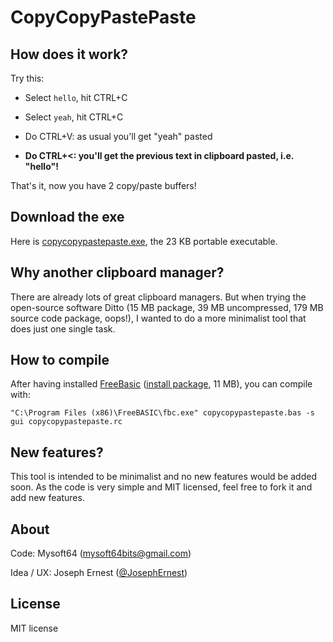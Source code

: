 CopyCopyPastePaste
========

How does it work?
----

Try this:

* Select `hello`, hit CTRL+C

* Select `yeah`, hit CTRL+C

* Do CTRL+V: as usual you'll get "yeah" pasted

* **Do CTRL+<: you'll get the previous text in clipboard pasted, i.e. "hello"!**

That's it, now you have 2 copy/paste buffers!


Download the exe
----

Here is [copycopypastepaste.exe](https://github.com/josephernest/copycopypastepaste/raw/master/copycopypastepaste.exe), the 23 KB portable executable.


Why another clipboard manager?
----

There are already lots of great clipboard managers. But when trying the open-source software Ditto (15 MB package, 39 MB uncompressed, 179 MB source code package, oops!), I wanted to do a more minimalist tool that does just one single task.


How to compile
----
After having installed [FreeBasic](https://www.freebasic.net/) ([install package](https://sourceforge.net/projects/fbc/files/Binaries%20-%20Windows/FreeBASIC-1.05.0-win32.exe/download), 11 MB), you can compile with:

    "C:\Program Files (x86)\FreeBASIC\fbc.exe" copycopypastepaste.bas -s gui copycopypastepaste.rc

New features?
----

This tool is intended to be minimalist and no new features would be added soon. As the code is very simple and MIT licensed, feel free to fork it and add new features.

About
----

Code: Mysoft64 (mysoft64bits@gmail.com)

Idea / UX: Joseph Ernest ([@JosephErnest](https://twitter.com/JosephErnest))

License
----
MIT license
